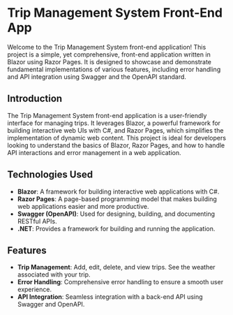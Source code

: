 # Trip Management System Front-End App

Welcome to the Trip Management System front-end application! This project is a simple, yet comprehensive, front-end application written in Blazor using Razor Pages. It is designed to showcase and demonstrate fundamental implementations of various features, including error handling and API integration using Swagger and the OpenAPI standard.

## Introduction

The Trip Management System front-end application is a user-friendly interface for managing trips. It leverages Blazor, a powerful framework for building interactive web UIs with C#, and Razor Pages, which simplifies the implementation of dynamic web content. This project is ideal for developers looking to understand the basics of Blazor, Razor Pages, and how to handle API interactions and error management in a web application.

## Technologies Used

- **Blazor**: A framework for building interactive web applications with C#.
- **Razor Pages**: A page-based programming model that makes building web applications easier and more productive.
- **Swagger (OpenAPI)**: Used for designing, building, and documenting RESTful APIs.
- **.NET**: Provides a framework for building and running the application.

## Features

- **Trip Management**: Add, edit, delete, and view trips. See the weather associated with your trip.
- **Error Handling**: Comprehensive error handling to ensure a smooth user experience.
- **API Integration**: Seamless integration with a back-end API using Swagger and OpenAPI.


